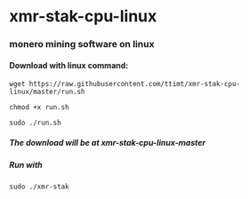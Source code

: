 # xmr-stak-cpu-linux
### monero mining software on linux

#### Download with linux command: 
`wget https://raw.githubusercontent.com/ttimt/xmr-stak-cpu-linux/master/run.sh`

`chmod +x run.sh`

`sudo ./run.sh`

##### The download will be at xmr-stak-cpu-linux-master
##### Run with
`sudo ./xmr-stak`
